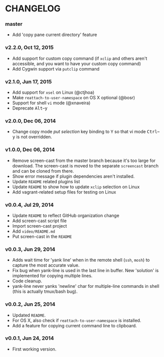 CHANGELOG
=========

### master

-   Add 'copy pane current directory' feature

### v2.2.0, Oct 12, 2015

-   Add support for custom copy command (if `xclip` and others aren't
    accessible, and you want to have your custom copy command)
-   Add Cygwin support via `putclip` command

### v2.1.0, Jun 17, 2015

-   Add support for `xsel` on Linux (@ctjhoa)
-   Make `reattach-to-user-namespace` on OS X optional (@bosr)
-   Support for shell `vi` mode (@xnaveira)
-   Deprecate <kbd>Alt</kbd>–<kbd>y</kbd>

### v2.0.0, Dec 06, 2014

-   Change copy mode *put selection* key binding to <kbd>Y</kbd> so that vi
    mode <kbd>Ctrl</kbd>–<kbd>y</kbd> is not overridden.

### v1.0.0, Dec 06, 2014

-   Remove screen-cast from the master branch because it's too large for
    download. The screen-cast is moved to the separate `screencast` branch
    and can be cloned from there.
-   Show error message if plugin dependencies aren't installed.
-   Update `README` related plugins list
-   Update `README` to show how to update `xclip` selection on Linux
-   Add vagrant-related setup files for testing on Linux

### v0.0.4, Jul 29, 2014

-   Update `README` to reflect GitHub organization change
-   Add screen-cast script file
-   Import screen-cast project
-   Add `video/README.md`
-   Put screen-cast in the `README`

### v0.0.3, Jun 29, 2014

-   Adds wait time for 'yank line' when in the remote shell (`ssh`, `mosh`)
    to capture the most accurate value.
-   Fix bug when yank-line is used in the last line in buffer. New
    'solution' is implemented for copying multiple lines.
-   Code cleanup.
-   yank-line never yanks 'newline' char for multiple-line commands in shell
    (this is actually tmux/bash bug).

### v0.0.2, Jun 25, 2014

-   Updated `README`.
-   For OS X, also check if `reattach-to-user-namespace` is installed.
-   Add a feature for copying current command line to clipboard.

### v0.0.1, Jun 24, 2014

-   First working version.
